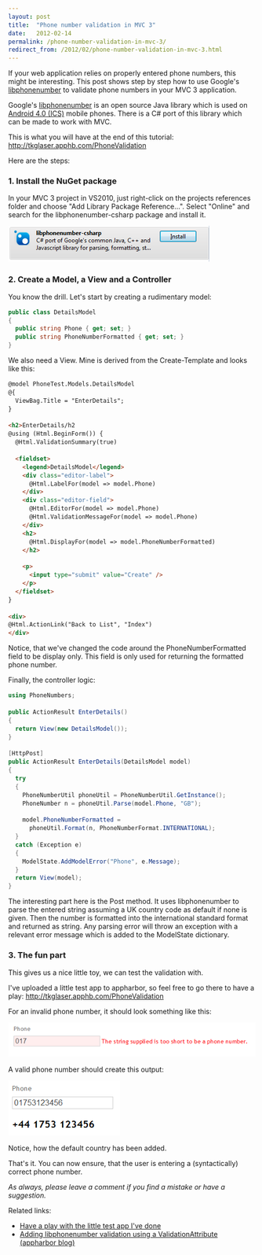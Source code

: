 ```yaml
---
layout: post
title:  "Phone number validation in MVC 3"
date:   2012-02-14
permalink: /phone-number-validation-in-mvc-3/
redirect_from: /2012/02/phone-number-validation-in-mvc-3.html
---
```

If your web application relies on properly entered phone numbers, this might be interesting. 
This post shows step by step how to use Google's [libphonenumber](http://code.google.com/p/libphonenumber/) to validate 
phone numbers in your MVC 3 application.

Google's [libphonenumber](http://code.google.com/p/libphonenumber/) is an open 
source Java library which is used on [Android 4.0 (ICS)](http://www.android.com/about/ice-cream-sandwich/) mobile phones. There is a C# port of this library which can be made to work with MVC.

This is what you will have at the end of this tutorial: http://tkglaser.apphb.com/PhoneValidation

Here are the steps:

### 1. Install the NuGet package

In your MVC 3 project in VS2010, just right-click on the projects references folder and choose "Add Library Package Reference...". Select "Online" and search for the libphonenumber-csharp package and install it.

![Nuget](/assets/images/nuget.png)

### 2. Create a Model, a View and a Controller

You know the drill. Let's start by creating a rudimentary model:
```csharp
public class DetailsModel
{
  public string Phone { get; set; }
  public string PhoneNumberFormatted { get; set; }
}
```
We also need a View. Mine is derived from the Create-Template and looks like this:
```html
@model PhoneTest.Models.DetailsModel
@{
  ViewBag.Title = "EnterDetails";
}

<h2>EnterDetails/h2
@using (Html.BeginForm()) {
  @Html.ValidationSummary(true)
  
  <fieldset>
    <legend>DetailsModel</legend> 
    <div class="editor-label">
      @Html.LabelFor(model => model.Phone)
    </div>
    <div class="editor-field">
      @Html.EditorFor(model => model.Phone)
      @Html.ValidationMessageFor(model => model.Phone)
    </div>
    <h2>
      @Html.DisplayFor(model => model.PhoneNumberFormatted)
    </h2>

    <p>
      <input type="submit" value="Create" />
    </p>
  </fieldset>
}

<div>
@Html.ActionLink("Back to List", "Index")
</div>
```
Notice, that we've changed the code around the PhoneNumberFormatted field to be display only. This field is only used for returning the formatted phone number.

Finally, the controller logic:
```csharp
using PhoneNumbers;

public ActionResult EnterDetails()
{
  return View(new DetailsModel());
}

[HttpPost]
public ActionResult EnterDetails(DetailsModel model)
{
  try
  {
    PhoneNumberUtil phoneUtil = PhoneNumberUtil.GetInstance();
    PhoneNumber n = phoneUtil.Parse(model.Phone, "GB");

    model.PhoneNumberFormatted =
      phoneUtil.Format(n, PhoneNumberFormat.INTERNATIONAL);
  }
  catch (Exception e)
  {
    ModelState.AddModelError("Phone", e.Message);
  }
  return View(model);
}
```
The interesting part here is the Post method. It uses libphonenumber to parse the entered string assuming a UK country code as default if none is given. Then the number is formatted into the international standard format and returned as string.
Any parsing error will throw an exception with a relevant error message which is added to the ModelState dictionary.

### 3. The fun part

This gives us a nice little toy, we can test the validation with.

I've uploaded a little test app to appharbor, so feel free to go there to have a play: http://tkglaser.apphb.com/PhoneValidation

For an invalid phone number, it should look something like this:

![Phonefail](/assets/images/phonefail.png)

A valid phone number should create this output:

![Phonesuccess](/assets/images/phonesuccess.png)

Notice, how the default country has been added.

That's it. You can now ensure, that the user is entering a (syntactically) correct phone number.

*As always, please leave a comment if you find a mistake or have a suggestion.*

Related links:

- [Have a play with the little test app I've done](http://tkglaser.apphb.com/PhoneValidation)
- [Adding libphonenumber validation using a ValidationAttribute (appharbor blog)](http://blog.appharbor.com/2012/02/03/net-phone-number-validation-with-google-libphonenumber)
